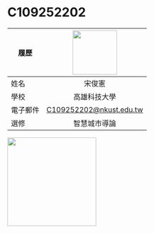 # C109252202
|    履歷     | <img src="https://github.com/Agroxty/C109252202/blob/main/11zon_cropped.png" width=100 height=100/>|
| ----------- | :----------------------------:|
| 姓名        | 宋俊憲          |
| 學校        | 高雄科技大學          |
| 電子郵件    | C109252202@nkust.edu.tw     |
| 選修        | 智慧城市導論          |
<img src="https://github.com/Agroxty/C109252202/blob/main/Untitled.png" width="200" height="200">
